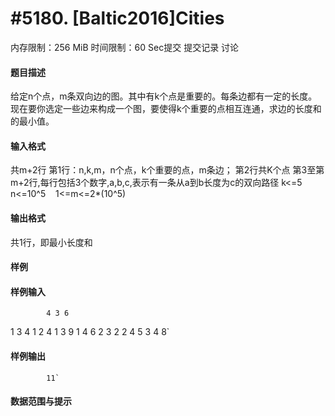 
# #5180. [Baltic2016]Cities
内存限制：256 MiB 时间限制：60 Sec提交 提交记录 讨论
#### 题目描述
给定n个点，m条双向边的图。其中有k个点是重要的。每条边都有一定的长度。
现在要你选定一些边来构成一个图，要使得k个重要的点相互连通，求边的长度和的最小值。


#### 输入格式

共m+2行
第1行：n,k,m，n个点，k个重要的点，m条边；
第2行共K个点
第3至第m+2行,每行包括3个数字,a,b,c,表示有一条从a到b长度为c的双向路径
k<=5       
n<=10^5   
1<=m<=2*(10^5)



#### 输出格式
共1行，即最小长度和


#### 样例

#### 样例输入

			4 3 6
1 3 4
1 2 4
1 3 9
1 4 6
2 3 2
2 4 5
3 4 8`
#### 样例输出

			11`
#### 数据范围与提示

